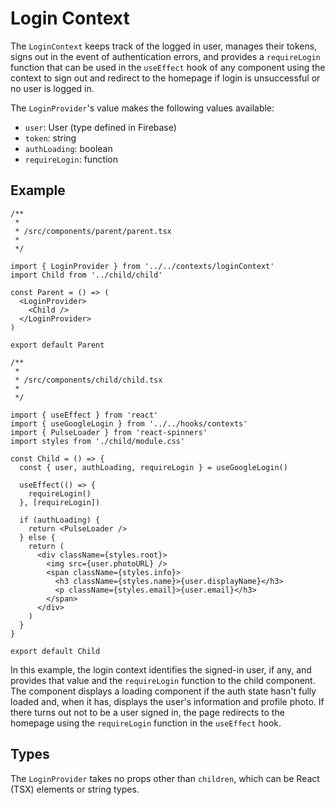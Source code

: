 # Login Context

The `LoginContext` keeps track of the logged in user, manages their tokens, signs out in the event of authentication errors, and provides a `requireLogin` function that can be used in the `useEffect` hook of any component using the context to sign out and redirect to the homepage if login is unsuccessful or no user is logged in.

The `LoginProvider`'s value makes the following values available:

- `user`: User (type defined in Firebase)
- `token`: string
- `authLoading`: boolean
- `requireLogin`: function

## Example

```tsx
/**
 *
 * /src/components/parent/parent.tsx
 *
 */

import { LoginProvider } from '../../contexts/loginContext'
import Child from '../child/child'

const Parent = () => (
  <LoginProvider>
    <Child />
  </LoginProvider>
)

export default Parent

/**
 *
 * /src/components/child/child.tsx
 *
 */

import { useEffect } from 'react'
import { useGoogleLogin } from '../../hooks/contexts'
import { PulseLoader } from 'react-spinners'
import styles from './child/module.css'

const Child = () => {
  const { user, authLoading, requireLogin } = useGoogleLogin()

  useEffect(() => {
    requireLogin()
  }, [requireLogin])

  if (authLoading) {
    return <PulseLoader />
  } else {
    return (
      <div className={styles.root}>
        <img src={user.photoURL} />
        <span className={styles.info}>
          <h3 className={styles.name}>{user.displayName}</h3>
          <p className={styles.email}>{user.email}</h3>
        </span>
      </div>
    )
  }
}

export default Child
```

In this example, the login context identifies the signed-in user, if any, and provides that value and the `requireLogin` function to the child component. The component displays a loading component if the auth state hasn't fully loaded and, when it has, displays the user's information and profile photo. If there turns out not to be a user signed in, the page redirects to the homepage using the `requireLogin` function in the `useEffect` hook.

## Types

The `LoginProvider` takes no props other than `children`, which can be React (TSX) elements or string types.
